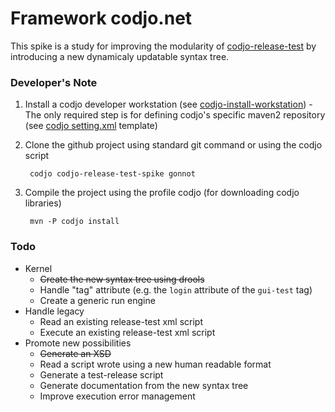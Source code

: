 Framework codjo.net
===================

This spike is a study for improving the modularity of [codjo-release-test](https://github.com/codjo/codjo-release-test) by introducing a new dynamicaly updatable syntax tree.

### Developer's Note 

1. Install a codjo developer workstation (see [codjo-install-workstation](https://github.com/gonnot/codjo-install-workstation)) - The only required step is for defining codjo's specific maven2 repository (see [codjo setting.xml](https://github.com/gonnot/codjo-install-workstation/blob/master/common/m2/settings.xml) template) 
1. Clone the github project using standard git command or using the codjo script 

		codjo codjo-release-test-spike gonnot

1. Compile the project using the profile codjo (for downloading codjo libraries)

		mvn -P codjo install

### Todo 
* Kernel
  * ~~Create the new syntax tree using drools~~
  * Handle "tag" attribute (e.g. the ```login``` attribute of the ```gui-test``` tag) 
  * Create a generic run engine
* Handle legacy 
  * Read an existing release-test xml script
  * Execute an existing release-test xml script
* Promote new possibilities
  * ~~Generate an XSD~~ 
  * Read a script wrote using a new human readable format
  * Generate a test-release script  
  * Generate documentation from the new syntax tree
  * Improve execution error management

